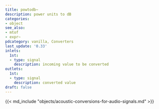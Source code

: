 ```yaml
---
title: powtodb~
description: power units to dB
categories:
- object
see_also:
- mtof
- expr~
pdcategory: vanilla, Converters
last_update: '0.33'
inlets:
  1st:
  - type: signal
    description: incoming value to be converted
outlets:
  1st:
  - type: signal
    description: converted value
draft: false
---
```

{{< md_include "objects/acoustic-conversions-for-audio-signals.md" >}}

